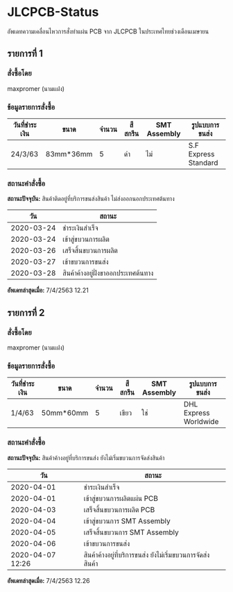 
# JLCPCB-Status

อัพเดทความเคลื่อนไหวการสั่งทำแผ่น PCB จาก JLCPCB ในประเทศไทยช่วงเดือนเมษายน

## รายการที่ 1

### สั่งซื้อโดย

maxpromer (นามแฝง)

### ข้อมูลรายการสั่งซื้อ

| วันที่ชำระเงิน | ขนาด | จำนวน | สีสกรีน | SMT Assembly | รูปแบบการขนส่ง |
|--|--|--|--|--|--|
| 24/3/63 | 83mm*36mm | 5 | ดำ | ไม่ | S.F Express Standard |

### สถานะคำสั่งซื้อ

**สถานะปัจจุบัน:** สินค้าติดอยู่ที่บริการขนส่งสินค้า ไม่ส่งออกนอกประเทศต้นทาง

| วัน | สถานะ |
|--|--|
| 2020-03-24 | ชำระเงินสำเร็จ |
| 2020-03-24 | เข้าสู่ขบวนการผลิต |
| 2020-03-26 | เสร็จสิ้นขบวนการผลิต |
| 2020-03-27 | เข้าขบวนการขนส่ง |
| 2020-03-28 | สินค้าค้างอยู่ฝั่งขาออกประเทศต้นทาง |

**อัพเดทล่าสุดเมื่อ:** 7/4/2563 12.21

## รายการที่ 2

### สั่งซื้อโดย

maxpromer (นามแฝง)

### ข้อมูลรายการสั่งซื้อ

| วันที่ชำระเงิน | ขนาด | จำนวน | สีสกรีน | SMT Assembly | รูปแบบการขนส่ง |
|--|--|--|--|--|--|
| 1/4/63 | 50mm*60mm | 5 | เขียว | ใช่ | DHL Express Worldwide |

### สถานะคำสั่งซื้อ

**สถานะปัจจุบัน:** สินค้าค้างอยู่ที่บริการขนส่ง ยังไม่เริ่มขบวนการจัดส่งสินค้า

| วัน | สถานะ |
|--|--|
| 2020-04-01 | ชำระเงินสำเร็จ |
| 2020-04-01 | เข้าสู่ขบวนการผลิตแผ่น PCB |
| 2020-04-03 | เสร็จสิ้นขบวนการผลิต PCB |
| 2020-04-04 | เข้าสู่ขบวนการ SMT Assembly |
| 2020-04-05 | เสร็จสิ้นขบวนการ SMT Assembly |
| 2020-04-06 | เข้าขบวนการขนส่ง |
| 2020-04-07 12:26 | สินค้าค้างอยู่ที่บริการขนส่ง ยังไม่เริ่มขบวนการจัดส่งสินค้า |

**อัพเดทล่าสุดเมื่อ:** 7/4/2563 12.26
